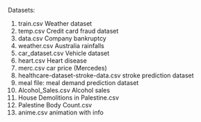 Datasets:
1. train.csv Weather dataset
2. temp.csv Credit card fraud dataset
3. data.csv Company bankruptcy
4. weather.csv Australia rainfalls
5. car_dataset.csv Vehicle dataset
6. heart.csv Heart disease
7. merc.csv car price (Mercedes)
8. healthcare-dataset-stroke-data.csv stroke prediction dataset
9. meal file: meal demand prediction dataset
10. Alcohol_Sales.csv Alcohol sales
11. House Demolitions in Palestine.csv
12. Palestine Body Count.csv
13. anime.csv animation with info
